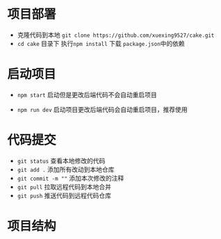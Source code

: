 # 项目部署

- 克隆代码到本地 `git clone https://github.com/xuexing9527/cake.git`
- `cd cake` 目录下 执行`npm install` 下载 `package.json`中的依赖
# 启动项目
+ `npm start` 启动但是更改后端代码不会自动重启项目
* `npm run dev` 启动项目更改后端代码会自动重启项目，推荐使用

# 代码提交
* `git status` 查看本地修改的代码
* `git add .`  添加所有改动到本地仓库
* `git commit -m ""` 添加本次修改的注释
* `git pull`   拉取远程代码到本地合并
* `git push`   推送代码到远程代码仓库
# 项目结构


